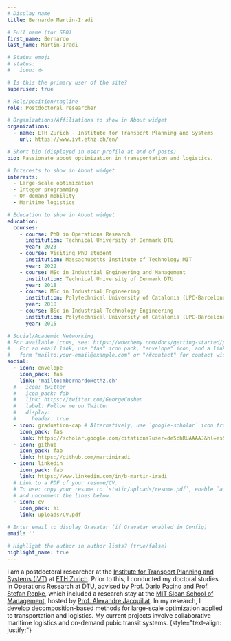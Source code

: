```yaml
---
# Display name
title: Bernardo Martin-Iradi

# Full name (for SEO)
first_name: Bernardo
last_name: Martin-Iradi

# Status emoji
# status:
#   icon: ☕️

# Is this the primary user of the site?
superuser: true

# Role/position/tagline
role: Postdoctoral researcher

# Organizations/Affiliations to show in About widget
organizations:
  - name: ETH Zurich - Institute for Transport Planning and Systems
    url: https://www.ivt.ethz.ch/en/

# Short bio (displayed in user profile at end of posts)
bio: Passionate about optimization in transportation and logistics.

# Interests to show in About widget
interests:
  - Large-scale optimization
  - Integer programming
  - On-demand mobility
  - Maritime logistics

# Education to show in About widget
education:
  courses:
    - course: PhD in Operations Research
      institution: Technical University of Denmark DTU
      year: 2023
    - course: Visiting PhD student
      institution: Massachusetts Institute of Technology MIT
      year: 2022
    - course: MSc in Industrial Engineering and Management
      institution: Technical University of Denmark DTU
      year: 2018
    - course: MSc in Industrial Engineering
      institution: Polytechnical University of Catalonia (UPC-BarcelonaTech)
      year: 2018
    - course: BSc in Industrial Technology Engineering
      institution: Polytechnical University of Catalonia (UPC-BarcelonaTech)
      year: 2015

# Social/Academic Networking
# For available icons, see: https://wowchemy.com/docs/getting-started/page-builder/#icons
#   For an email link, use "fas" icon pack, "envelope" icon, and a link in the
#   form "mailto:your-email@example.com" or "/#contact" for contact widget.
social:
  - icon: envelope
    icon_pack: fas
    link: 'mailto:mbernardo@ethz.ch'
  # - icon: twitter
  #   icon_pack: fab
  #   link: https://twitter.com/GeorgeCushen
  #   label: Follow me on Twitter
  #   display:
  #     header: true
  - icon: graduation-cap # Alternatively, use `google-scholar` icon from `ai` icon pack
    icon_pack: fas
    link: https://scholar.google.com/citations?user=de5chRUAAAAJ&hl=es&oi=ao
  - icon: github
    icon_pack: fab
    link: https://github.com/martiniradi
  - icon: linkedin
    icon_pack: fab
    link: https://www.linkedin.com/in/b-martin-iradi
  # Link to a PDF of your resume/CV.
  # To use: copy your resume to `static/uploads/resume.pdf`, enable `ai` icons in `params.yaml`,
  # and uncomment the lines below.
  - icon: cv
    icon_pack: ai
    link: uploads/CV.pdf

# Enter email to display Gravatar (if Gravatar enabled in Config)
email: ''

# Highlight the author in author lists? (true/false)
highlight_name: true
---
```


I am a postdoctoral researcher at the <a href="https://www.ivt.ethz.ch/en/" target="_blank" rel="noopener"> Institute for Transport Planning and Systems (IVT)</a> at <a href="https://ethz.ch/de.html" target="_blank" rel="noopener"> ETH Zurich</a>. 
Prior to this, I conducted my doctoral studies in Operations Research at <a href="https://www.dtu.dk/english/" target="_blank" rel="noopener">DTU</a>, advised by <a href="https://orbit.dtu.dk/en/persons/dario-pacino" target="_blank" rel="noopener">Prof. Dario Pacino</a> and <a href="https://orbit.dtu.dk/en/persons/stefan-r%C3%B8pke" target="_blank" rel="noopener">Prof. Stefan Ropke</a>, which included a research stay at the <a href="https://mitsloan.mit.edu/" target="_blank" rel="noopener">MIT Sloan School of Management</a>, hosted by <a href="https://mitsloan.mit.edu/faculty/directory/alexandre-jacquillat" target="_blank" rel="noopener">Prof. Alexandre Jacquillat</a>.
In my research, I develop decomposition-based methods for large-scale optimization applied to transportation and logistics. My current projects involve collaborative maritime logistics and on-demand pubic transit systems.
{style="text-align: justify;"}
